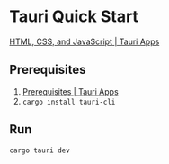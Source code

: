 # Tauri Quick Start

[HTML, CSS, and JavaScript | Tauri Apps](https://tauri.app/v1/guides/getting-started/setup/html-css-js)

## Prerequisites

1. [Prerequisites | Tauri Apps](https://tauri.app/v1/guides/getting-started/prerequisites/)
2. `cargo install tauri-cli`

## Run

```
cargo tauri dev
```

